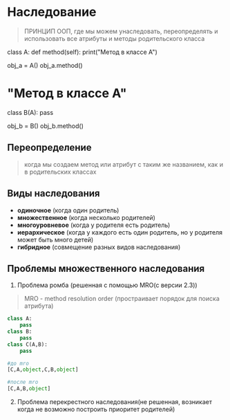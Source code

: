 # Наследование
> ПРИНЦИП ООП, где мы можем унаследовать, переопределять и использовать все атрибуты и методы родительского класса

class A:
    def method(self):
        print("Метод в классе А")

obj_a = A()
obj_a.method()
# "Метод в классе А"

class B(A):
    pass

obj_b = B()
obj_b.method()

## Переопределение 
> когда мы создаем метод или атрибут с таким же названием, как и в родительских классах 

## Виды наследования 
* **одиночное** (когда один родитель)
* **множественное** (когда несколько родителей)
* **многоуровневое** (когда у родителя есть родитель)
* **иерархическое** (когда у каждого есть один родитель, но у родителя может
быть много детей)
* **гибридное** (совмещение разных видов наследования)

## Проблемы множественного наследования
1. Проблема ромба (решенная с помощью MRO(c версии 2.3))
> MRO - method resolution order (простраивает порядок для поиска атрибута)
```py
class A:
    pass
class B:
    pass
class C(A,B):
    pass

#до mro
[C,A,object,C,B,object]

#после mro
[C,A,B,object]
```

2. Проблема перекрестного наследования(не решенная, возникает когда не возможно построить приоритет родителей)
